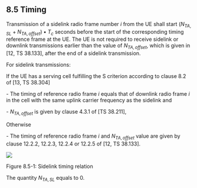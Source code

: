 ## 8.5 Timing

Transmission of a sidelink radio frame number $i$ from the UE shall
start $(N_{TA,SL} + N_{TA,offset}) \bullet T_{c}$ seconds before the
start of the corresponding timing reference frame at the UE. The UE is
not required to receive sidelink or downlink transmissions earlier than
the value of $N_{TA,offset}$, which is given in \[12, TS 38.133\], after
the end of a sidelink transmission.

For sidelink transmissions:

If the UE has a serving cell fulfilling the S criterion according to
clause 8.2 of \[13, TS 38.304\]

\- The timing of reference radio frame $i$ equals that of downlink radio
frame $i$ in the cell with the same uplink carrier frequency as the
sidelink and

\- $N_{TA,offset}$ is given by clause 4.3.1 of \[TS 38.211\],

Otherwise

\- The timing of reference radio frame *i* and $N_{TA,offset}$ value are
given by clause 12.2.2, 12.2.3, 12.2.4 or 12.2.5 of \[12, TS 38.133\].

![](media/image605.emf)

Figure 8.5-1: Sidelink timing relation

The quantity $N_{TA,SL}$ equals to 0.